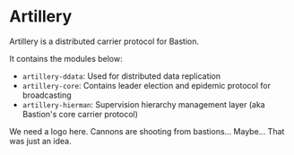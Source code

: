 Artillery
============

Artillery is a distributed carrier protocol for Bastion.

It contains the modules below:
* `artillery-ddata`: Used for distributed data replication
* `artillery-core`: Contains leader election and epidemic protocol for broadcasting
* `artillery-hierman`: Supervision hierarchy management layer (aka Bastion's core carrier protocol)

We need a logo here. Cannons are shooting from bastions… Maybe… That was just an idea. 